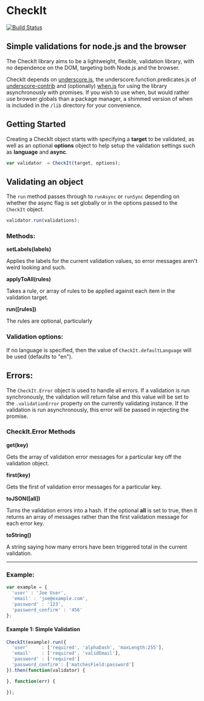 
CheckIt
===============

[![Build Status](https://travis-ci.org/tgriesser/checkit.png)](https://travis-ci.org/tgriesser/checkit)

## Simple validations for node.js and the browser

The CheckIt library aims to be a lightweight, flexible, validation library,
with no dependence on the DOM, targeting both Node.js and the browser.

CheckIt depends on [underscore.js](http://underscorejs.org), the underscore.function.predicates.js
of [underscore-contrib](https://github.com/documentcloud/underscore-contrib) and (optionally)
[when.js](https://github.com/cujojs/when) for using the library asynchronously with promises. If you
wish to use when, but would rather use browser globals than a package manager, a shimmed version of
when is included in the `/lib` directory for your convenience.

## Getting Started

Creating a CheckIt object starts with specifying a **target** to be validated, as well as an optional
**options** object to help setup the validation settings such as **language** and **async**.

```js
var validator  = CheckIt(target, options);
```

## Validating an object

The `run` method passes through to `runAsync` or `runSync` depending on whether the async flag is set globally or in the
options passed to the `CheckIt` object.

```js
validator.run(validations);
```

### Methods:

**setLabels(labels)**

Applies the labels for the current validation values, so error messages aren't weird looking and such.

**applyToAll(rules)**

Takes a rule, or array of rules to be applied against each item in the validation target.

**run([rules])**

The rules are optional, particularly

### Validation options:

If no language is specified, then the value of `CheckIt.defaultLanguage` will
be used (defaults to "en").

## Errors:

The `CheckIt.Error` object is used to handle all errors. If a validation is run synchronously,
the validation will return false and this value will be set to the `.validationError` property
on the currently validating instance. If the validation is run asynchronously, this error will
be passed in rejecting the promise.

### CheckIt.Error Methods

**get(key)**

Gets the array of validation error messages for a particular key off the validation object.

**first(key)**

Gets the first of validation error messages for a particular key.

**toJSON([all])**

Turns the validation errors into a hash. If the optional **all** is set to true, then it
returns an array of messages rather than the first validation message for each error key.

**toString()**

A string saying how many errors have been triggered total in the current validation.

---

### Example:

```js
var example = {
  'user' : 'Joe User',
  'email' : 'joe@example.com',
  'password' : '123',
  'password_confirm' : '456'
};
```

#### Example 1: Simple Validation

```js
CheckIt(example).run({
  'user'     : ['required', 'alphaDash', 'maxLength:255'],
  'email'    : ['required', 'validEmail'],
  'password' : ['required']
  'password_confirm': ['matchesField:password']
}).then(function(validator) {

}, function(err) {

});
```
